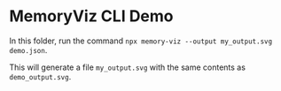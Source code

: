 # MemoryViz CLI Demo

In this folder, run the command `npx memory-viz --output my_output.svg demo.json`.

This will generate a file `my_output.svg` with the same contents as `demo_output.svg`.
